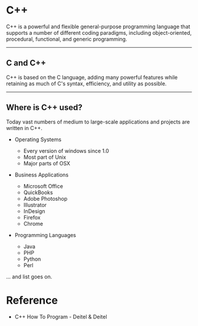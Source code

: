 # C++

C++ is a powerful and flexible general-purpose programming language that supports a number of different coding paradigms, including object-oriented, procedural, functional, and generic programming.

---

## C and C++ 
C++ is based on the C language, adding many powerful features while retaining as much of C's syntax, efficiency, and utility as possible.

---

## Where is C++ used?
Today vast numbers of medium to large-scale applications and projects are written in C++.

* Operating Systems
  * Every version of windows since 1.0
  * Most part of Unix
  * Major parts of OSX

* Business Applications
  * Microsoft Office
  * QuickBooks
  * Adobe Photoshop
  * Illustrator
  * InDesign
  * Firefox
  * Chrome

* Programming Languages
  * Java
  * PHP
  * Python
  * Perl

 ... and list goes on.

# Reference
* C++ How To Program - Deitel & Deitel
 